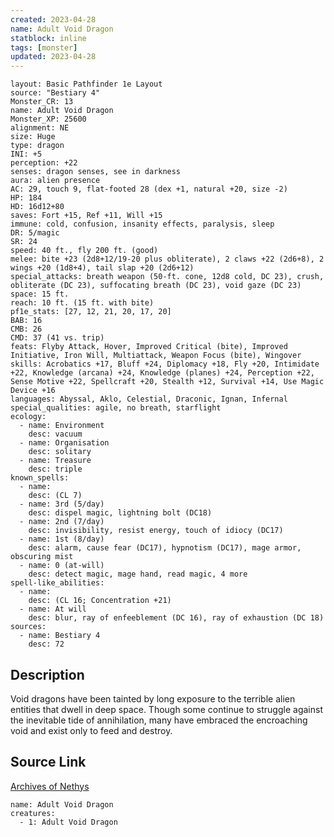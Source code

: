 ```yaml
---
created: 2023-04-28
name: Adult Void Dragon
statblock: inline
tags: [monster]
updated: 2023-04-28
---
```

```statblock
layout: Basic Pathfinder 1e Layout
source: "Bestiary 4"
Monster_CR: 13
name: Adult Void Dragon
Monster_XP: 25600
alignment: NE
size: Huge
type: dragon
INI: +5
perception: +22
senses: dragon senses, see in darkness
aura: alien presence
AC: 29, touch 9, flat-footed 28 (dex +1, natural +20, size -2)
HP: 184
HD: 16d12+80
saves: Fort +15, Ref +11, Will +15
immune: cold, confusion, insanity effects, paralysis, sleep
DR: 5/magic
SR: 24
speed: 40 ft., fly 200 ft. (good)
melee: bite +23 (2d8+12/19-20 plus obliterate), 2 claws +22 (2d6+8), 2 wings +20 (1d8+4), tail slap +20 (2d6+12)
special_attacks: breath weapon (50-ft. cone, 12d8 cold, DC 23), crush, obliterate (DC 23), suffocating breath (DC 23), void gaze (DC 23)
space: 15 ft.
reach: 10 ft. (15 ft. with bite)
pf1e_stats: [27, 12, 21, 20, 17, 20]
BAB: 16
CMB: 26
CMD: 37 (41 vs. trip)
feats: Flyby Attack, Hover, Improved Critical (bite), Improved Initiative, Iron Will, Multiattack, Weapon Focus (bite), Wingover
skills: Acrobatics +17, Bluff +24, Diplomacy +18, Fly +20, Intimidate +22, Knowledge (arcana) +24, Knowledge (planes) +24, Perception +22, Sense Motive +22, Spellcraft +20, Stealth +12, Survival +14, Use Magic Device +16
languages: Abyssal, Aklo, Celestial, Draconic, Ignan, Infernal
special_qualities: agile, no breath, starflight
ecology:
  - name: Environment
    desc: vacuum
  - name: Organisation
    desc: solitary
  - name: Treasure
    desc: triple
known_spells:
  - name:
    desc: (CL 7)
  - name: 3rd (5/day)
    desc: dispel magic, lightning bolt (DC18)
  - name: 2nd (7/day)
    desc: invisibility, resist energy, touch of idiocy (DC17)
  - name: 1st (8/day)
    desc: alarm, cause fear (DC17), hypnotism (DC17), mage armor, obscuring mist
  - name: 0 (at-will)
    desc: detect magic, mage hand, read magic, 4 more
spell-like_abilities:
  - name:
    desc: (CL 16; Concentration +21)
  - name: At will
    desc: blur, ray of enfeeblement (DC 16), ray of exhaustion (DC 18)
sources:
  - name: Bestiary 4
    desc: 72
```
## Description
Void dragons have been tainted by long exposure to the terrible alien entities that dwell in deep space. Though some continue to struggle against the inevitable tide of annihilation, many have embraced the encroaching void and exist only to feed and destroy.
## Source Link
[Archives of Nethys](https://aonprd.com/MonsterDisplay.aspx?ItemName=Adult%20Void%20Dragon)
```encounter-table
name: Adult Void Dragon
creatures:
  - 1: Adult Void Dragon
```
